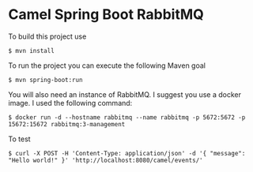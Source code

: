 # Camel Spring Boot RabbitMQ

To build this project use

```
$ mvn install
```

To run the project you can execute the following Maven goal

```
$ mvn spring-boot:run
```

You will also need an instance of RabbitMQ. I suggest you use a docker image. I used the following command:

```
$ docker run -d --hostname rabbitmq --name rabbitmq -p 5672:5672 -p 15672:15672 rabbitmq:3-management
```

To test

```
$ curl -X POST -H 'Content-Type: application/json' -d '{ "message": "Hello world!" }' 'http://localhost:8080/camel/events/'
```